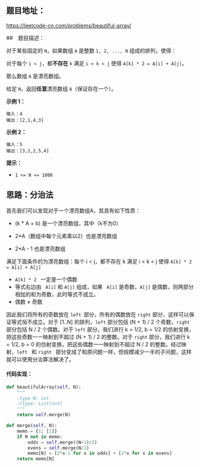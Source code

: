 ## 题目地址：

 https://leetcode-cn.com/problems/beautiful-array/ 

##　题目描述：

对于某些固定的 `N`，如果数组 `A` 是整数 `1, 2, ..., N` 组成的排列，使得：

对于每个 `i < j`，都**不存在** `k` 满足 `i < k < j` 使得 `A[k] * 2 = A[i] + A[j]`。

那么数组 `A` 是漂亮数组。

给定 `N`，返回**任意**漂亮数组 `A`（保证存在一个）。

**示例 1：**

```
输入：4
输出：[2,1,4,3]
```

**示例 2：**

```
输入：5
输出：[3,1,2,5,4]
```

**提示：**

- `1 <= N <= 1000`

## 思路：分治法

首先我们可以发现对于一个漂亮数组A，其具有如下性质：

- (k * A + b) 是一个漂亮数组，其中（k不为0）

- 2*A（数组中每个元素乘以2）也是漂亮数组
- 2*A - 1 也是漂亮数组

 满足下面条件的为漂亮数组：每个 i < j，都不存在 k 满足 i < k < j 使得 `A[k] * 2 = A[i] + A[j] `

- `A[k] * 2 ` 一定是一个偶数
- 等式右边由 ` A[i]` 和 `A[j]` 组成，如果  ` A[i]`  是奇数，`A[j]` 是偶数，则两部分相加的和为奇数，此时等式不成立。              
- 偶数 ≠ 奇数

 因此我们将所有的奇数放在 ` left  `部分，所有的偶数放在  `right`  部分，这样可以保证等式恒不成立。对于 [1..N] 的排列，`left`  部分包括 (N + 1) / 2 个奇数，`right`  部分包括 N / 2 个偶数。对于  `left`  部分，我们进行 k = 1/2, b = 1/2 的仿射变换，把这些奇数一一映射到不超过 (N + 1) / 2 的整数。对于  `right`  部分，我们进行 k = 1/2, b = 0 的仿射变换，把这些偶数一一映射到不超过 N / 2 的整数。经过映射，`left ` 和  `right ` 部分变成了和原问题一样，但规模减少一半的子问题，这样就可以使用分治算法解决了。

#### 代码实现：

```python
def beautifulArray(self, N):
    """
    :type N: int
    :rtype: List[int]
    """
    return self.merge(N)

def merge(self, N):
    memo = {1: [1]}
    if N not in memo:
        odds = self.merge((N+1)/2)
        evens = self.merge(N/2)
        memo[N] = [2*x-1 for x in odds] + [2*x for x in evens]
    return memo[N]
```

